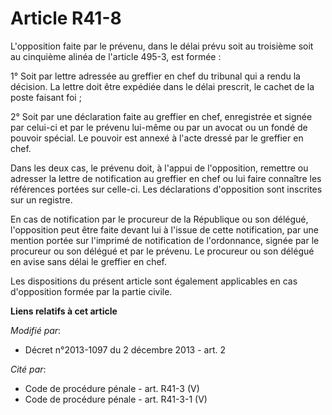 # Article R41-8

L'opposition faite par le prévenu, dans le délai prévu soit au troisième soit au cinquième alinéa de l'article 495-3, est
formée :

1° Soit par lettre adressée au greffier en chef du tribunal qui a rendu la décision. La lettre doit être expédiée dans le
délai prescrit, le cachet de la poste faisant foi ;

2° Soit par une déclaration faite au greffier en chef, enregistrée et signée par celui-ci et par le prévenu lui-même ou par
un avocat ou un fondé de pouvoir spécial. Le pouvoir est annexé à l'acte dressé par le greffier en chef.

Dans les deux cas, le prévenu doit, à l'appui de l'opposition, remettre ou adresser la lettre de notification au greffier en
chef ou lui faire connaître les références portées sur celle-ci. Les déclarations d'opposition sont inscrites sur un
registre.

En cas de notification par le procureur de la République ou son délégué, l'opposition peut être faite devant lui à l'issue de
cette notification, par une mention portée sur l'imprimé de notification de l'ordonnance, signée par le procureur ou son
délégué et par le prévenu. Le procureur ou son délégué en avise sans délai le greffier en chef.

Les dispositions du présent article sont également applicables en cas d'opposition formée par la partie civile.

**Liens relatifs à cet article**

_Modifié par_:

  - Décret n°2013-1097 du 2 décembre 2013 - art. 2

_Cité par_:

  - Code de procédure pénale - art. R41-3 (V)
  - Code de procédure pénale - art. R41-3-1 (V)
